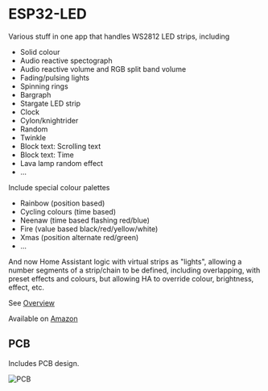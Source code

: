 # ESP32-LED

Various stuff in one app that handles WS2812 LED strips, including

- Solid colour
- Audio reactive spectograph
- Audio reactive volume and RGB split band volume
- Fading/pulsing lights
- Spinning rings
- Bargraph
- Stargate LED strip
- Clock
- Cylon/knightrider
- Random
- Twinkle
- Block text: Scrolling text
- Block text: Time
- Lava lamp random effect
- ...

Include special colour palettes

- Rainbow (position based)
- Cycling colours (time based)
- Neenaw (time based flashing red/blue)
- Fire (value based black/red/yellow/white)
- Xmas (position alternate red/green)
- ...

And now Home Assistant logic with virtual strips as "lights", allowing a number segments of a strip/chain to be defined, including overlapping, with preset effects and colours, but allowing HA to override colour, brightness, effect, etc.

See [Overview](Manuals/Overview.md)

Available on [Amazon](https://www.amazon.co.uk/dp/B0C1W1XJS8)

## PCB

Includes PCB design.

![PCB](https://github.com/revk/ESP32-LED/assets/996983/b7605739-2088-4e12-b94f-9c3133414b67)
